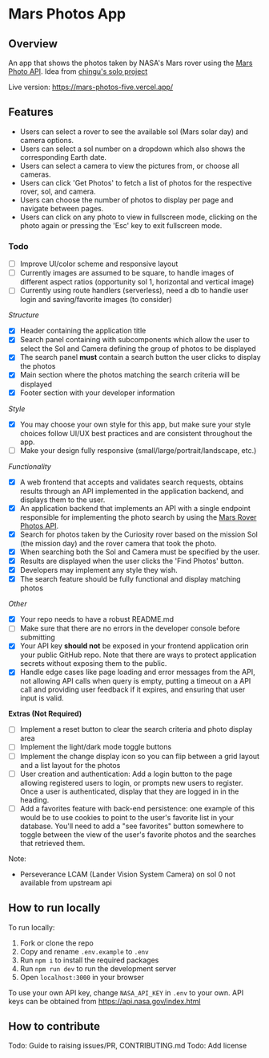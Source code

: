 # Mars Photos App

## Overview

An app that shows the photos taken by NASA's Mars rover using the [Mars Photo API](https://github.com/corincerami/mars-photo-api). Idea from [chingu's solo project](https://github.com/chingu-voyages/soloproject-tier3-mars-photos)

Live version: https://mars-photos-five.vercel.app/

## Features

- Users can select a rover to see the available sol (Mars solar day) and camera options.
- Users can select a sol number on a dropdown which also shows the corresponding Earth date.
- Users can select a camera to view the pictures from, or choose all cameras.
- Users can click 'Get Photos' to fetch a list of photos for the respective rover, sol, and camera.
- Users can choose the number of photos to display per page and navigate between pages.
- Users can click on any photo to view in fullscreen mode, clicking on the photo again or pressing the 'Esc' key to exit fullscreen mode.

### Todo

- [ ] Improve UI/color scheme and responsive layout
- [ ] Currently images are assumed to be square, to handle images of different aspect ratios (opportunity sol 1, horizontal and vertical image)
- [ ] Currently using route handlers (serverless), need a db to handle user login and saving/favorite images (to consider)

_Structure_

- [x] Header containing the application title
- [x] Search panel containing with subcomponents which allow the user to select the Sol and Camera defining the group of photos to be displayed
- [x] The search panel **must** contain a search button the user clicks to
      display the photos
- [x] Main section where the photos matching the search criteria will be displayed
- [x] Footer section with your developer information

_Style_

- [x] You may choose your own style for this app, but make sure your style choices follow UI/UX best practices and are consistent throughout the app.
- [ ] Make your design fully responsive (small/large/portrait/landscape, etc.)

_Functionality_

- [x] A web frontend that accepts and validates search requests, obtains results through an API implemented in the application backend, and displays them to the user.
- [x] An application backend that implements an API with a single endpoint responsible for implementing the photo search by using the [Mars Rover Photos API](https://api.nasa.gov/api.html#SSC).
- [x] Search for photos taken by the Curiosity rover based on the mission Sol (the mission day) and the rover camera that took the photo.
- [x] When searching both the Sol and Camera must be specified by the user.
- [x] Results are displayed when the user clicks the 'Find Photos' button.
- [x] Developers may implement any style they wish.
- [x] The search feature should be fully functional and display matching photos

_Other_

- [x] Your repo needs to have a robust README.md
- [ ] Make sure that there are no errors in the developer console before submitting
- [x] Your API key **should not** be exposed in your frontend application orin your public GitHub repo. Note that there are ways to protect application secrets without exposing them to the public.
- [x] Handle edge cases like page loading and error messages from the API, not allowing API calls when query is empty, putting a timeout on a API call and providing user feedback if it expires, and ensuring that user input is valid.

**Extras (Not Required)**

- [ ] Implement a reset button to clear the search criteria and photo display area
- [ ] Implement the light/dark mode toggle buttons
- [ ] Implement the change display icon so you can flip between a grid layout and a list layout for the photos
- [ ] User creation and authentication: Add a login button to the page allowing registered users to login, or prompts new users to register. Once a user is authenticated, display that they are logged in in the heading.
- [ ] Add a favorites feature with back-end persistence: one example of this would be to use cookies to point to the user's favorite list in your database. You'll need to add a "see favorites" button somewhere to toggle between the view of the user's favorite photos and the searches that retrieved them.

Note:

- Perseverance LCAM (Lander Vision System Camera) on sol 0 not available from upstream api

## How to run locally

To run locally:

1. Fork or clone the repo
2. Copy and rename `.env.example` to `.env`
3. Run `npm i` to install the required packages
4. Run `npm run dev` to run the development server
5. Open `localhost:3000` in your browser

To use your own API key, change `NASA_API_KEY` in `.env` to your own. API keys can be obtained from https://api.nasa.gov/index.html

## How to contribute

Todo: Guide to raising issues/PR, CONTRIBUTING.md
Todo: Add license
